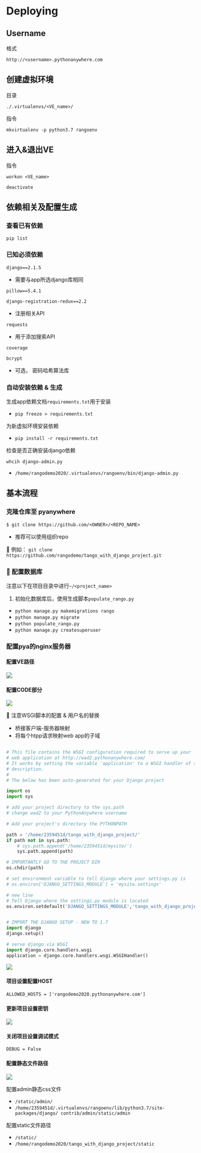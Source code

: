 # Deploying

## Username

格式

`http://<username>.pythonanywhere.com`

## 创建虚拟环境

目录

`./.virtualenvs/<VE_name>/`

指令

`mkvirtualenv -p python3.7 rangoenv`

## 进入&退出VE

指令

`workon <VE_name>`

`deactivate`

## 依赖相关及配置生成

### 查看已有依赖

`pip list`

### 已知必须依赖

`django==2.1.5`

* 需要与app所选django库相同

`pillow==5.4.1`

`django-registration-redux==2.2`

* 注册相关API

`requests`

* 用于添加搜索API

`coverage`

`bcrypt`

* 可选， 密码哈希算法库

### 自动安装依赖 & 生成

生成app依赖文档`requirements.txt`用于安装

* `pip freeze > requirements.txt`

为新虚拟环境安装依赖

* `pip install -r requirements.txt`

检查是否正确安装django依赖

`whcih django-admin.py`

* `/home/rangodemo2020/.virtualenvs/rangoenv/bin/django-admin.py`

## 基本流程

### 克隆仓库至 pyanywhere

`$ git clone https://github.com/<OWNER>/<REPO_NAME>`

* 推荐可以使用组织repo

🍊 例如： `git clone https://github.com/rangodemo/tango_with_django_project.git`

### 🍊 配置数据库

注意以下在项目目录中进行`~/<project_name>`

1. 初始化数据库后，使用生成脚本`populate_rango.py`

* `python manage.py makemigrations rango`
* `python manage.py migrate`
* `python populate_rango.py`
* `python manage.py createsuperuser`

### 配置pya的nginx服务器

#### 配置VE路径

![](/static/2020-03-28-17-41-51.png)

#### 配置CODE部分

![](/static/2020-03-28-17-44-48.png)

🍊 注意WSGI脚本的配置 & 用户名的替换

* 桥接客户端-服务器映射
* 将每个htpp请求映射web app的子域

```python

# This file contains the WSGI configuration required to serve up your
# web application at http://wad2.pythonanywhere.com/
# It works by setting the variable 'application' to a WSGI handler of some
# description.
#
# The below has been auto-generated for your Django project

import os
import sys

# add your project directory to the sys.path
# change wad2 to your PythonAnywhere username

# Add your project's directory the PYTHONPATH

path = '/home/2359451d/tango_with_django_project/'
if path not in sys.path:
    # sys.path.append('/home/2359451d/mysite/')
    sys.path.append(path)

# IMPORTANTLY GO TO THE PROJECT DIR
os.chdir(path)

# set environment variable to tell django where your settings.py is
# os.environ['DJANGO_SETTINGS_MODULE'] = 'mysite.settings'

# new line
# Tell Django where the settings.py module is located
os.environ.setdefault('DJANGO_SETTINGS_MODULE','tango_with_django_project.settings')


# IMPORT THE DJANGO SETUP - NEW TO 1.7
import django
django.setup()

# serve django via WSGI
import django.core.handlers.wsgi
application = django.core.handlers.wsgi.WSGIHandler()

```

![](/static/2020-03-28-17-50-18.png)

#### 项目设置配置HOST

`ALLOWED_HOSTS = ['rangodemo2020.pythonanywhere.com']`

#### 更新项目设置密钥

![](/static/2020-03-28-18-48-57.png)

#### 关闭项目设置调试模式

`DEBUG = False`

#### 配置静态文件路径

![](/static/2020-03-28-18-36-19.png)

配置admin静态css文件

* `/static/admin/`
* `/home/2359451d/.virtualenvs/rangoenv/lib/python3.7/site-packages/django/ contrib/admin/static/admin`

配置static文件路径

* `/static/`
* `/home/rangodemo2020/tango_with_django_project/static`

